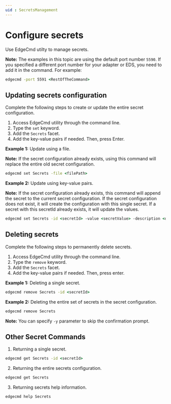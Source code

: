 ```yaml
---
uid : SecretsManagement
---
```


# Configure secrets

Use EdgeCmd utilty to manage secrets.

**Note:** The examples in this topic are using the default port number `5590`. If you specified a different port number for your adapter or EDS, you need to add it in the command. For example:
```cmd
edgecmd -port 5591 <RestOfTheCommand>
```

## Updating secrets configuration

Complete the following steps to create or update the entire secret configuration.

1. Access EdgeCmd utility through the command line.
2. Type the `set` keyword.
3. Add the `Secrets` facet.
4. Add the key-value pairs if needed. Then, press Enter.

**Example 1:** Update using a file. 

**Note:** If the secret configuration already exists, using this command will replace the entire old secret configuration.
```cmd
edgecmd set Secrets -file <filePath>
```

**Example 2:** Update using key-value pairs. 

**Note:** If the secret configuration already exists, this command will append the secret to the current secret configuration. If the secret configuration does not exist, it will create the configuration with this single secret. If a secret with this secretId already exists, it will update the values.
```cmd
edgecmd set Secrets -id <secretId> -value <secretValue> -description <description> -expirationDate <expirationDate>
```

## Deleting secrets

Complete the following steps to permanently delete secrets.

1. Access EdgeCmd utility through the command line.
2. Type the `remove` keyword.
3. Add the `Secrets` facet.
4. Add the key-value pairs if needed. Then, press enter.

**Example 1:** Deleting a single secret.
```cmd
edgecmd remove Secrets -id <secretId>
```

**Example 2:** Deleting the entire set of secrets in the secret configuration.
```cmd
edgecmd remove Secrets
```
**Note:** You can specify `-y` parameter to skip the confirmation prompt.

## Other Secret Commands

1. Returning a single secret.
```cmd
edgecmd get Secrets -id <secretId>
```

2. Returning the entire secrets configuration.
```cmd
edgecmd get Secrets
```

3. Returning secrets help information.
```cmd
edgecmd help Secrets
```